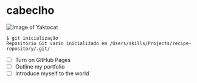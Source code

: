 # cabeclho
![Image of Yaktocat](https://octodex.github.com/images/yaktocat.png)

```
$ git inicialização
Repositório Git vazio inicializado em /Users/skills/Projects/recipe-repository/.git/
```
- [ ] Turn on GitHub Pages
- [ ] Outline my portfolio
- [ ] Introduce myself to the world
